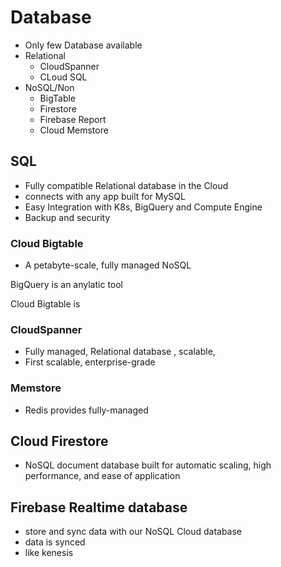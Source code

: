 # Database
- Only few Database available
- Relational
  - CloudSpanner
  - CLoud SQL
- NoSQL/Non
  - BigTable
  - Firestore
  - Firebase Report 
  - Cloud Memstore

## SQL
- Fully compatible Relational database in the Cloud
- connects with any app built for MySQL
- Easy Integration with K8s, BigQuery and Compute Engine 
- Backup and security

### Cloud Bigtable 
- A petabyte-scale, fully managed NoSQL

BigQuery is an anylatic tool

Cloud Bigtable is 

### CloudSpanner
- Fully managed, Relational database , scalable, 
- First scalable, enterprise-grade

### Memstore
- Redis provides fully-managed 

## Cloud Firestore
- NoSQL document database built for  automatic scaling, high performance, and ease of application

## Firebase Realtime database
- store and sync data with our NoSQL Cloud database
- data is synced 
- like kenesis